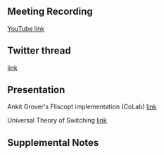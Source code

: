## Meeting Recording

[YouTube link](https://www.youtube.com/watch?v=wH6um1b3a6M)

## Twitter thread

[link](https://twitter.com/Orthogonal_Lab/status/1444360385847513091)

## Presentation

Ankit Grover's Fliscopt implementation (CoLab) [link](https://colab.research.google.com/drive/1C9tPvDvauUPxxkL4ItGYP1Azlg6NUBaW?usp=sharing#scrollTo=VLznfREv85Bs)

Universal Theory of Switching [link](https://docs.google.com/presentation/d/1YDDqbbHu_YnfCGKXMdyL2XcaMIzVhQs5o2zU7vqOSRE/edit?usp=sharing) 

## Supplemental Notes

